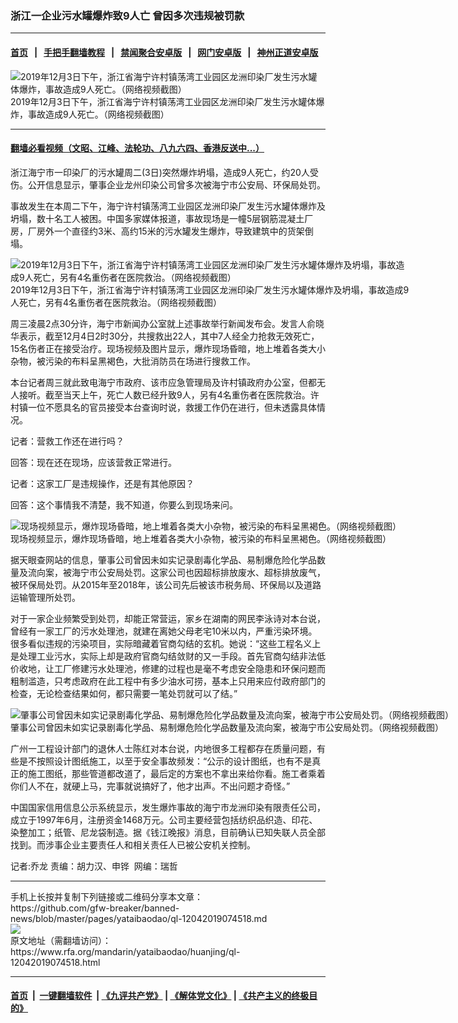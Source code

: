 ### 浙江一企业污水罐爆炸致9人亡  曾因多次违规被罚款
------------------------

#### [首页](https://github.com/gfw-breaker/banned-news/blob/master/README.md) &nbsp;&nbsp;|&nbsp;&nbsp; [手把手翻墙教程](https://github.com/gfw-breaker/guides/wiki) &nbsp;&nbsp;|&nbsp;&nbsp; [禁闻聚合安卓版](https://github.com/gfw-breaker/bn-android) &nbsp;&nbsp;|&nbsp;&nbsp; [网门安卓版](https://github.com/oGate2/oGate) &nbsp;&nbsp;|&nbsp;&nbsp; [神州正道安卓版](https://github.com/SzzdOgate/update) 



<div id="headerimg">
 <img alt="2019年12月3日下午，浙江省海宁许村镇荡湾工业园区龙洲印染厂发生污水罐体爆炸，事故造成9人死亡。（网络视频截图）
" src="https://www.rfa.org/mandarin/yataibaodao/huanjing/ql-12042019074518.html/ql-4.jpg/@@images/79f4c066-4974-4ac6-976e-fcf4f6f3ccc6.jpeg" title="2019年12月3日下午，浙江省海宁许村镇荡湾工业园区龙洲印染厂发生污水罐体爆炸，事故造成9人死亡。（网络视频截图）
"/>
 <div id="headerimgcontents">
  <div id="headerimgcaption">
   <span>
    2019年12月3日下午，浙江省海宁许村镇荡湾工业园区龙洲印染厂发生污水罐体爆炸，事故造成9人死亡。（网络视频截图）
   </span>
   <!-- zoomattribute -->
  </div>
  <!-- headerimgcaption -->
 </div>
 <!-- headerimagecontents -->
</div>

<hr/>


#### [翻墙必看视频（文昭、江峰、法轮功、八九六四、香港反送中...）](https://github.com/gfw-breaker/banned-news/blob/master/pages/links.md)

<div id="storytext">
 <div>
  <div class="slot_header">
  </div>
 </div>
 <p>
 </p>
 <p>
  浙江海宁市一印染厂的污水罐周二(3日)突然爆炸坍塌，造成9人死亡，约20人受伤。公开信息显示，肇事企业龙州印染公司曾多次被海宁市公安局、环保局处罚。
 </p>
 <p>
  事故发生在本周二下午，海宁许村镇荡湾工业园区龙洲印染厂发生污水罐体爆炸及坍塌，数十名工人被困。中国多家媒体报道，事故现场是一幢5层钢筋混凝土厂房，厂房外一个直径约3米、高约15米的污水罐发生爆炸，导致建筑中的货架倒塌。
 </p>
 <p>
 </p>
 <p>
 </p>
 <p>
  <div class="image-inline captioned" style="width:640px;">
   <div style="width:640px;">
    <img alt="2019年12月3日下午，浙江省海宁许村镇荡湾工业园区龙洲印染厂发生污水罐体爆炸及坍塌，事故造成9人死亡，另有4名重伤者在医院救治。（网络视频截图）" src="https://www.rfa.org/mandarin/yataibaodao/huanjing/ql-12042019074518.html/c87023650aad5d012fb464c8ff8edd38.jpg" title="2019年12月3日下午，浙江省海宁许村镇荡湾工业园区龙洲印染厂发生污水罐体爆炸及坍塌，事故造成9人死亡，另有4名重伤者在医院救治。（网络视频截图）"/>
   </div>
   <div class="image-caption">
    <span style="width:640px;">
     2019年12月3日下午，浙江省海宁许村镇荡湾工业园区龙洲印染厂发生污水罐体爆炸及坍塌，事故造成9人死亡，另有4名重伤者在医院救治。（网络视频截图）
    </span>
    <span class="copyright">
    </span>
   </div>
  </div>
 </p>
 <p>
  周三凌晨2点30分许，海宁市新闻办公室就上述事故举行新闻发布会。发言人俞晓华表示，截至12月4日2时30分，共搜救出22人，其中7人经全力抢救无效死亡，15名伤者正在接受治疗。现场视频及图片显示，爆炸现场昏暗，地上堆着各类大小杂物，被污染的布料呈黑褐色，大批消防员在场进行搜救工作。
 </p>
 <p>
  本台记者周三就此致电海宁市政府、该市应急管理局及许村镇政府办公室，但都无人接听。截至当天上午，死亡人数已经升致9人，另有4名重伤者在医院救治。许村镇一位不愿具名的官员接受本台查询时说，救援工作仍在进行，但未透露具体情况。
 </p>
 <p>
  记者：营救工作还在进行吗？
 </p>
 <p>
  回答：现在还在现场，应该营救正常进行。
 </p>
 <p>
  记者：这家工厂是违规操作，还是有其他原因？
 </p>
 <p>
  回答：这个事情我不清楚，我不知道，你要么到现场来问。
 </p>
 <p>
 </p>
 <p>
  <div class="image-inline captioned" style="width:1296px;">
   <div style="width:1296px;">
    <img alt="现场视频显示，爆炸现场昏暗，地上堆着各类大小杂物，被污染的布料呈黑褐色。（网络视频截图）" src="https://www.rfa.org/mandarin/yataibaodao/huanjing/ql-12042019074518.html/ql-1.jpg" title="现场视频显示，爆炸现场昏暗，地上堆着各类大小杂物，被污染的布料呈黑褐色。（网络视频截图）"/>
   </div>
   <div class="image-caption">
    <span style="width:1296px;">
     现场视频显示，爆炸现场昏暗，地上堆着各类大小杂物，被污染的布料呈黑褐色。（网络视频截图）
    </span>
    <span class="copyright">
    </span>
   </div>
  </div>
 </p>
 <p>
  据天眼查网站的信息，肇事公司曾因未如实记录剧毒化学品、易制爆危险化学品数量及流向案，被海宁市公安局处罚。这家公司也因超标排放废水、超标排放废气，被环保局处罚。从2015年至2018年，该公司先后被该市税务局、环保局以及道路运输管理所处罚。
 </p>
 <p>
  对于一家企业频繁受到处罚，却能正常营运，家乡在湖南的网民李泳诗对本台说，曾经有一家工厂的污水处理池，就建在离她父母老宅10米以内，严重污染环境。很多看似违规的污染项目，实际暗藏着官商勾结的玄机。她说：“这些工程名义上是处理工业污水，实际上却是政府官商勾结敛财的又一手段。首先官商勾结非法低价收地，让工厂修建污水处理池，修建的过程也是毫不考虑安全隐患和环保问题而粗制滥造，只考虑政府在此工程中有多少油水可捞，基本上只用来应付政府部门的检查，无论检查结果如何，都只需要一笔处罚就可以了结。”
 </p>
 <p>
 </p>
 <p>
  <div class="image-inline captioned" style="width:1205px;">
   <div style="width:1205px;">
    <img alt="肇事公司曾因未如实记录剧毒化学品、易制爆危险化学品数量及流向案，被海宁市公安局处罚。（网络视频截图）" src="https://www.rfa.org/mandarin/yataibaodao/huanjing/ql-12042019074518.html/ql-3.jpg" title="肇事公司曾因未如实记录剧毒化学品、易制爆危险化学品数量及流向案，被海宁市公安局处罚。（网络视频截图）"/>
   </div>
   <div class="image-caption">
    <span style="width:1205px;">
     肇事公司曾因未如实记录剧毒化学品、易制爆危险化学品数量及流向案，被海宁市公安局处罚。（网络视频截图）
    </span>
    <span class="copyright">
    </span>
   </div>
  </div>
 </p>
 <p>
  广州一工程设计部门的退休人士陈红对本台说，内地很多工程都存在质量问题，有些是不按照设计图纸施工，以至于安全事故频发：“公示的设计图纸，也有不是真正的施工图纸，那些管道都改道了，最后定的方案也不拿出来给你看。施工者乘着你们人不在，就硬上马，完事就说搞好了，他才出声。不出问题才奇怪。”
 </p>
 <p>
  中国国家信用信息公示系统显示，发生爆炸事故的海宁市龙洲印染有限责任公司，成立于1997年6月，注册资金1468万元。公司主要经营包括纺织品织造、印花、染整加工；纸管、尼龙袋制造。据《钱江晚报》消息，目前确认已知失联人员全部找到。而涉事企业主要责任人和相关责任人已被公安机关控制。
 </p>
 <p>
 </p>
 <p>
  记者:乔龙 责编：胡力汉、申铧  网编：瑞哲
 </p>
</div>

<hr/>
手机上长按并复制下列链接或二维码分享本文章：<br/>
https://github.com/gfw-breaker/banned-news/blob/master/pages/yataibaodao/ql-12042019074518.md <br/>
<a href='https://github.com/gfw-breaker/banned-news/blob/master/pages/yataibaodao/ql-12042019074518.md'><img src='https://github.com/gfw-breaker/banned-news/blob/master/pages/yataibaodao/ql-12042019074518.md.png'/></a> <br/>
原文地址（需翻墙访问）：https://www.rfa.org/mandarin/yataibaodao/huanjing/ql-12042019074518.html


------------------------
#### [首页](https://github.com/gfw-breaker/banned-news/blob/master/README.md) &nbsp;|&nbsp; [一键翻墙软件](https://github.com/gfw-breaker/nogfw/blob/master/README.md) &nbsp;| [《九评共产党》](https://github.com/gfw-breaker/9ping.md/blob/master/README.md#九评之一评共产党是什么) | [《解体党文化》](https://github.com/gfw-breaker/jtdwh.md/blob/master/README.md) | [《共产主义的终极目的》](https://github.com/gfw-breaker/gczydzjmd.md/blob/master/README.md)


<img src='http://gfw-breaker.win/banned-news/pages/yataibaodao/ql-12042019074518.md' width='0px' height='0px'/>